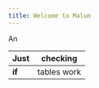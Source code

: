 ```yaml
---
title: Welcome to Malum
---
```

An 


| Just   | checking    |
| ------ | ----------- |
| **if** | tables work |

